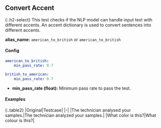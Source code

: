 
## Convert Accent

<div class="main-docs" markdown="1"><div class="h3-box" markdown="1">

{:.h2-select}
This test checks if the NLP model can handle input text with different accents. An accent dictionary is used to convert sentences into different accents.

**alias_name:** `american_to_british` or `american_to_british`

</div><div class="h3-box" markdown="1">

#### Config
```yaml
american_to_british:
    min_pass_rate: 0.7
```
```yaml
british_to_american:
    min_pass_rate: 0.7
```
- **min_pass_rate (float):** Minimum pass rate to pass the test.

#### Examples

{:.table2}
|Original|Testcase|
|-|
|The technician analysed your samples.|The technician analyzed your samples.|
|What color is this?|What colour is this?|


</div></div>